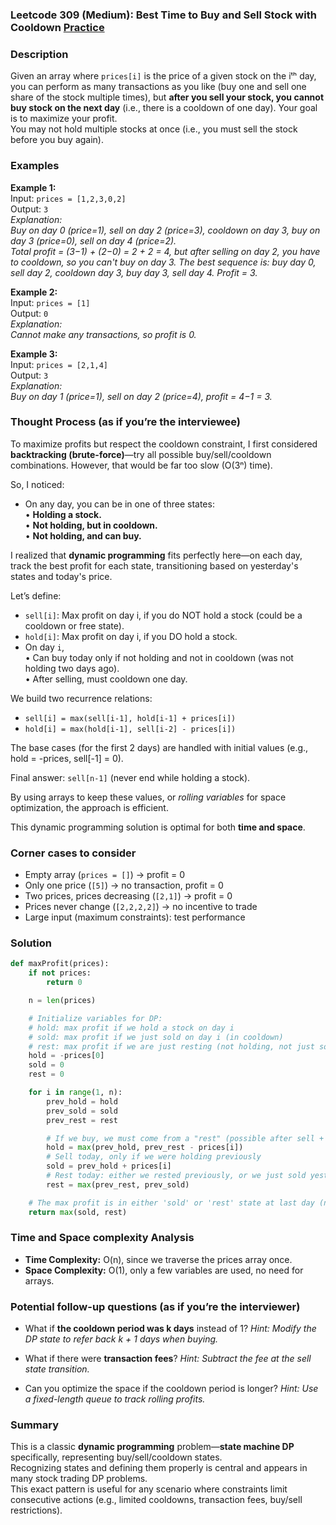 ### Leetcode 309 (Medium): Best Time to Buy and Sell Stock with Cooldown [Practice](https://leetcode.com/problems/best-time-to-buy-and-sell-stock-with-cooldown)

### Description  
Given an array where `prices[i]` is the price of a given stock on the iᵗʰ day, you can perform as many transactions as you like (buy one and sell one share of the stock multiple times), but **after you sell your stock, you cannot buy stock on the next day** (i.e., there is a cooldown of one day). Your goal is to maximize your profit.  
You may not hold multiple stocks at once (i.e., you must sell the stock before you buy again).

### Examples  

**Example 1:**  
Input: `prices = [1,2,3,0,2]`  
Output: `3`  
*Explanation:  
Buy on day 0 (price=1), sell on day 2 (price=3), cooldown on day 3, buy on day 3 (price=0), sell on day 4 (price=2).  
Total profit = (3−1) + (2−0) = 2 + 2 = 4, but after selling on day 2, you have to cooldown, so you can't buy on day 3. The best sequence is: buy day 0, sell day 2, cooldown day 3, buy day 3, sell day 4. Profit = 3.*

**Example 2:**  
Input: `prices = [1]`  
Output: `0`  
*Explanation:  
Cannot make any transactions, so profit is 0.*

**Example 3:**  
Input: `prices = [2,1,4]`  
Output: `3`  
*Explanation:  
Buy on day 1 (price=1), sell on day 2 (price=4), profit = 4−1 = 3.*

### Thought Process (as if you’re the interviewee)  

To maximize profits but respect the cooldown constraint, I first considered **backtracking (brute-force)**—try all possible buy/sell/cooldown combinations. However, that would be far too slow (O(3ⁿ) time).

So, I noticed:  
- On any day, you can be in one of three states:  
  • **Holding a stock.**  
  • **Not holding, but in cooldown.**  
  • **Not holding, and can buy.**  

I realized that **dynamic programming** fits perfectly here—on each day, track the best profit for each state, transitioning based on yesterday's states and today's price.

Let’s define:  
- `sell[i]`: Max profit on day i, if you do NOT hold a stock (could be a cooldown or free state).  
- `hold[i]`: Max profit on day i, if you DO hold a stock.  
- On day `i`,  
    • Can buy today only if not holding and not in cooldown (was not holding two days ago).  
    • After selling, must cooldown one day.

We build two recurrence relations:  
- `sell[i] = max(sell[i-1], hold[i-1] + prices[i])`  
- `hold[i] = max(hold[i-1], sell[i-2] - prices[i])`  

The base cases (for the first 2 days) are handled with initial values (e.g., hold = -prices, sell[-1] = 0).

Final answer: `sell[n-1]` (never end while holding a stock).

By using arrays to keep these values, or *rolling variables* for space optimization, the approach is efficient.

This dynamic programming solution is optimal for both **time and space**.

### Corner cases to consider  
- Empty array (`prices = []`) → profit = 0  
- Only one price (`[5]`) → no transaction, profit = 0  
- Two prices, prices decreasing (`[2,1]`) → profit = 0  
- Prices never change (`[2,2,2,2]`) → no incentive to trade  
- Large input (maximum constraints): test performance

### Solution

```python
def maxProfit(prices):
    if not prices:
        return 0

    n = len(prices)

    # Initialize variables for DP:
    # hold: max profit if we hold a stock on day i
    # sold: max profit if we just sold on day i (in cooldown)
    # rest: max profit if we are just resting (not holding, not just sold)
    hold = -prices[0]
    sold = 0
    rest = 0

    for i in range(1, n):
        prev_hold = hold
        prev_sold = sold
        prev_rest = rest

        # If we buy, we must come from a "rest" (possible after sell + cooldown)
        hold = max(prev_hold, prev_rest - prices[i])
        # Sell today, only if we were holding previously
        sold = prev_hold + prices[i]
        # Rest today: either we rested previously, or we just sold yesterday (since after sell, must cooldown)
        rest = max(prev_rest, prev_sold)

    # The max profit is in either 'sold' or 'rest' state at last day (not 'hold' because can't end with stock in hand)
    return max(sold, rest)
```

### Time and Space complexity Analysis  

- **Time Complexity:** O(n), since we traverse the prices array once.
- **Space Complexity:** O(1), only a few variables are used, no need for arrays.

### Potential follow-up questions (as if you’re the interviewer)  

- What if **the cooldown period was k days** instead of 1?
  *Hint: Modify the DP state to refer back k + 1 days when buying.*

- What if there were **transaction fees**?
  *Hint: Subtract the fee at the sell state transition.*

- Can you optimize the space if the cooldown period is longer?
  *Hint: Use a fixed-length queue to track rolling profits.*

### Summary
This is a classic **dynamic programming** problem—**state machine DP** specifically, representing buy/sell/cooldown states.  
Recognizing states and defining them properly is central and appears in many stock trading DP problems.  
This exact pattern is useful for any scenario where constraints limit consecutive actions (e.g., limited cooldowns, transaction fees, buy/sell restrictions).